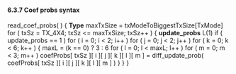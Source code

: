 #### 6.3.7 Coef probs syntax

<div class="syntax">
read_coef_probs( ) {                                                  <b>Type</b>
    maxTxSize = txModeToBiggestTxSize[TxMode]
    for ( txSz = TX_4X4; txSz <= maxTxSize; txSz++ ) {
        <b>update_probs</b>                                                  L(1)
        if ( update_probs == 1 )
            for ( i = 0; i < 2; i++ )
                for ( j = 0; j < 2; j++ )
                    for ( k = 0; k < 6; k++ ) {
                        maxL = (k == 0) ? 3 : 6
                        for ( l = 0; l < maxL; l++ )
                            for ( m = 0; m < 3; m++ )
                                coefProbs[ txSz ][ i ][ j ][ k ][ l ][ m ] =
diff_update_prob( coefProbs[ txSz ][ i ][ j ][ k ][ l ][ m ] )
                    }
    }
}

</div>
